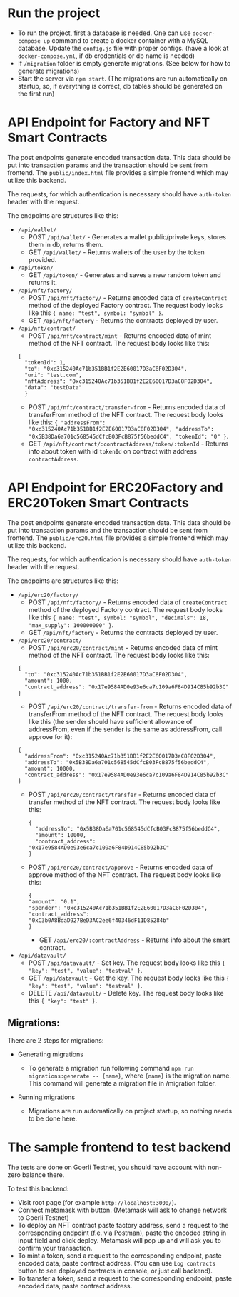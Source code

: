 # Run the project

 - To run the project, first a database is needed. One can use `docker-compose up` command to create a docker container with a MySQL database.
   Update the `config.js` file with proper configs. (have a look at `docker-compose.yml`, if db credentials or db name is needed)
 - If `/migration` folder is empty generate migrations. (See below for how to generate migrations)
 - Start the server via `npm start`. (The migrations are run automatically on startup, so, if everything is correct, db tables should be generated on the first run)

# API Endpoint for Factory and NFT Smart Contracts

The post endpoints generate encoded transaction data. This data should be put into
transaction params and the transaction should be sent from frontend. The `public/index.html`
file provides a simple frontend which may utilize this backend. 

The requests, for which authentication is necessary should have `auth-token` header with the request.

The endpoints are structures like this:
- `/api/wallet/`
  - POST `/api/wallet/` - Generates a wallet public/private keys, stores them in db, returns them.
  - GET `/api/wallet/` - Returns wallets of the user by the token provided.
- `/api/token/`
  - GET `/api/token/` - Generates and saves a new random token and returns it.
- `/api/nft/factory/`
  - POST `/api/nft/factory/` - Returns encoded data of `createContract` method of the deployed Factory contract. The request body looks like this 
    `{ name: "test", symbol: "symbol" }`.
  - GET `/api/nft/factory` - Returns the contracts deployed by user.
- `/api/nft/contract/`
  - POST `/api/nft/contract/mint` - Returns encoded data of mint method of the NFT contract. The request body looks like this: 
  ```
  {
    "tokenId": 1,
    "to": "0xc315240Ac71b351BB1f2E2E60017D3aC8F02D304",
    "uri": "test.com",
    "nftAddress": "0xc315240Ac71b351BB1f2E2E60017D3aC8F02D304",
    "data": "testData"
    }
  ```
  - POST `/api/nft/contract/transfer-from` - Returns encoded data of transferFrom method of the NFT contract. The request body looks like this: `{ "addressFrom": "0xc315240Ac71b351BB1f2E2E60017D3aC8F02D304", "addressTo": "0x5B38Da6a701c568545dCfcB03FcB875f56beddC4", "tokenId": "0" }`.
  - GET `/api/nft/contract/:contractAddress/token/:tokenId` - Returns info about token with id `tokenId` on contract with address `contractAddress`.


# API Endpoint for ERC20Factory and ERC20Token Smart Contracts

The post endpoints generate encoded transaction data. This data should be put into
transaction params and the transaction should be sent from frontend. The `public/erc20.html`
file provides a simple frontend which may utilize this backend.

The requests, for which authentication is necessary should have `auth-token` header with the request.

The endpoints are structures like this:
- `/api/erc20/factory/`
    - POST `/api/nft/factory/` - Returns encoded data of `createContract` method of the deployed Factory contract. The request body looks like this
      `{ name: "test", symbol: "symbol", "decimals": 18, "max_supply": 100000000" }`.
    - GET `/api/nft/factory` - Returns the contracts deployed by user.
- `/api/erc20/contract/`
    - POST `/api/erc20/contract/mint` - Returns encoded data of mint method of the NFT contract. The request body looks like this:
  ```
  {
    "to": "0xc315240Ac71b351BB1f2E2E60017D3aC8F02D304",
    "amount": 1000,
    "contract_address": "0x17e9584AD0e93e6ca7c109a6F84D914C85b92b3C"
  }
  ```
    - POST `/api/erc20/contract/transfer-from` - Returns encoded data of transferFrom method of the NFT contract. The request body looks like this (the sender should have sufficient allowance of addressFrom, even if the sender is the same as addressFrom, call approve for it):
    ```
    { 
      "addressFrom": "0xc315240Ac71b351BB1f2E2E60017D3aC8F02D304", 
      "addressTo": "0x5B38Da6a701c568545dCfcB03FcB875f56beddC4", 
      "amount": 10000,
      "contract_address": "0x17e9584AD0e93e6ca7c109a6F84D914C85b92b3C"
    }
    ``` 
    - POST `/api/erc20/contract/transfer` - Returns encoded data of transfer method of the NFT contract. The request body looks like this:
      ```
      { 
        "addressTo": "0x5B38Da6a701c568545dCfcB03FcB875f56beddC4", 
        "amount": 10000,
        "contract_address": "0x17e9584AD0e93e6ca7c109a6F84D914C85b92b3C"
      }
      ```
    - POST `/api/erc20/contract/approve` - Returns encoded data of approve method of the NFT contract. The request body looks like this:
      ```
      {
      "amount": "0.1",
      "spender": "0xc315240Ac71b351BB1f2E2E60017D3aC8F02D304",
      "contract_address": "0xC3b0A8BdaD927BeD3AC2ee6f40346dF11D85284b"
      }
      ``` 
    
      - GET `/api/erc20/:contractAddress` - Returns info about the smart contract.
- `/api/datavault/`
    - POST `/api/datavault/` - Set key. The request body looks like this
      `{ "key": "test", "value": "testval" }`.
    - GET `/api/datavault` - Get the key. The request body looks like this
      `{ "key": "test", "value": "testval" }`.
    - DELETE `/api/datavault/` - Delete key. The request body looks like this
      `{ "key": "test" }`.


## Migrations:
  There are 2 steps for migrations:
  - Generating migrations
    - To generate a migration run following command `npm run migrations:generate -- {name}`, where `{name}` is the migration name.
        This command will generate a migration file in /migration folder.

  - Running migrations
    - Migrations are run automatically on project startup, so nothing needs to be done here.

  
# The sample frontend to test backend

The tests are done on Goerli Testnet, you should have account with non-zero balance there.

To test this backend:
- Visit root page (for example `http://localhost:3000/`). 
- Connect metamask with button. (Metamask will ask to change network to Goerli Testnet)
- To deploy an NFT contract paste factory address, send a request to the corresponding endpoint (f.e. via Postman), paste the encoded string in input field and click deploy. Metamask will pop up and will ask you to confirm your transaction.
- To mint a token, send a request to the corresponding endpoint, paste encoded data, paste contract address. (You can use `Log contracts` button to see deployed contracts in console, or just call backend).
- To transfer a token, send a request to the corresponding endpoint, paste encoded data, paste contract address.